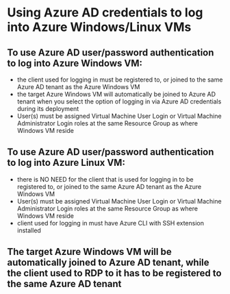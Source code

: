# Using Azure AD credentials to log into Azure Windows/Linux VMs

## To use Azure AD user/password authentication to log into Azure Windows VM:
- the client used for logging in must be registered to, or joined to the same Azure AD tenant as the Azure Windows VM
- the target Azure Windows VM will automatically be joined to Azure AD tenant when you select the option of logging in via Azure AD credentials during its deployment
- User(s) must be assigned Virtual Machine User Login or Virtual Machine Administrator Login roles at the same Resource Group as where Windows VM reside

## To use Azure AD user/password authentication to log into Azure Linux VM:
- there is NO NEED for the client that is used for logging in to be registered to, or joined to the same Azure AD tenant as the Azure Windows VM
- User(s) must be assigned Virtual Machine User Login or Virtual Machine Administrator Login roles at the same Resource Group as where Windows VM reside
- client used for logging in must have Azure CLI with SSH extension installed

## The target Azure Windows VM will be automatically joined to Azure AD tenant, while the client used to RDP to it has to be registered to the same Azure AD tenant
